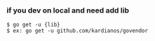 ### if you dev on local and need add lib 
```code
$ go get -u {lib}
$ ex: go get -u github.com/kardianos/govendor

